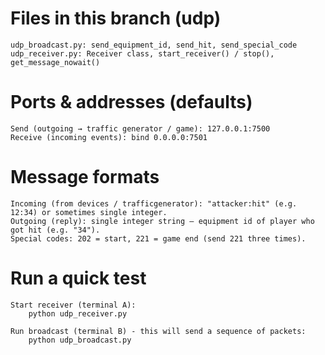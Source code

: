 # Files in this branch (udp)

    udp_broadcast.py: send_equipment_id, send_hit, send_special_code
    udp_receiver.py: Receiver class, start_receiver() / stop(), get_message_nowait()

# Ports & addresses (defaults)

    Send (outgoing → traffic generator / game): 127.0.0.1:7500
    Receive (incoming events): bind 0.0.0.0:7501

# Message formats

    Incoming (from devices / trafficgenerator): "attacker:hit" (e.g. 12:34) or sometimes single integer.
    Outgoing (reply): single integer string — equipment id of player who got hit (e.g. "34").
    Special codes: 202 = start, 221 = game end (send 221 three times).

# Run a quick test

    Start receiver (terminal A):
        python udp_receiver.py

    Run broadcast (terminal B) - this will send a sequence of packets:
        python udp_broadcast.py